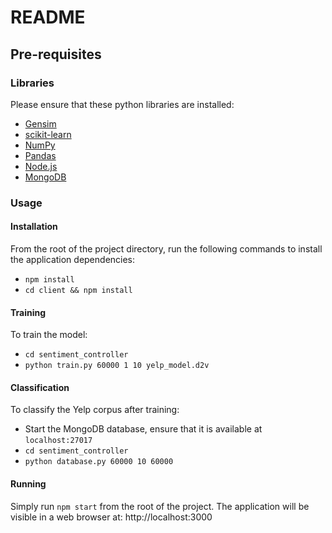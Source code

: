 # README

## Pre-requisites

### Libraries
Please ensure that these python libraries are installed:
 - [Gensim](https://radimrehurek.com/gensim/install.html)
 - [scikit-learn](http://scikit-learn.org/stable/install.html)
 - [NumPy](http://www.numpy.org/)
 - [Pandas](https://pandas.pydata.org/)
 - [Node.js](https://nodejs.org/en/)
 - [MongoDB](https://docs.mongodb.com/manual/administration/install-community/)

### Usage

#### Installation
From the root of the project directory, run the following commands to install the application dependencies:

 - `npm install`
 - `cd client && npm install`

#### Training
To train the model:
 - `cd sentiment_controller`
 - `python train.py 60000 1 10 yelp_model.d2v`

#### Classification
To classify the Yelp corpus after training:
 - Start the MongoDB database, ensure that it is available at       `localhost:27017`
 - `cd sentiment_controller`
 - `python database.py 60000 10 60000`

#### Running
Simply run `npm start` from the root of the project. The application will be visible in a web browser at: http://localhost:3000
